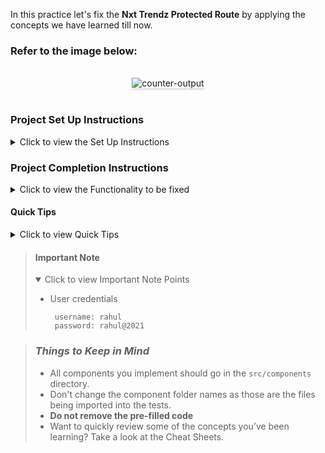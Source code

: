 In this practice let's fix the **Nxt Trendz Protected Route** by applying the concepts we have learned till now.

### Refer to the image below:

<br/>
<div style="text-align: center;">
    <img src="https://assets.ccbp.in/frontend/content/react-js/nxt-trendz-protected-route-output.gif" alt="counter-output" style="max-width:70%;box-shadow:0 2.8px 2.2px rgba(0, 0, 0, 0.12)">
</div>
<br/>

### Project Set Up Instructions

<details>
<summary>Click to view the Set Up Instructions</summary>

- Download dependencies by running `npm install`
- Start up the app using `npm start`
</details>

### Project Completion Instructions

<details>
<summary>Click to view the Functionality to be fixed</summary>

#### Fix The Functionality

Fix the given code to have the following functionality

- When an unauthenticated user tries to access the `HomeRoute`, `ProductsRoute`
  or `CartRoute` then the page should be redirected to the `LoginRoute` using
  the protected route.
- When an authenticated user tries to access the `HomeRoute`, `ProductsRoute` or
  `CartRoute` then the page should be navigated to the respective route using
  the protected route.
</details>

#### Quick Tips

<details>
<summary>Click to view Quick Tips</summary>

- There are `9` bugs to be fixed to achieve the functionality and the UI that is expected.

</details>

> #### Important Note
>
> <details open>
> <summary>Click to view Important Note Points</summary>
>
> - User credentials
>
>   ```
>    username: rahul
>    password: rahul@2021
>   ```
>
> </details>

> ### _Things to Keep in Mind_
>
> - All components you implement should go in the `src/components` directory.
> - Don't change the component folder names as those are the files being imported into the tests.
> - **Do not remove the pre-filled code**
> - Want to quickly review some of the concepts you’ve been learning? Take a look at the Cheat Sheets.
